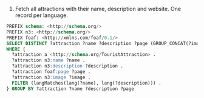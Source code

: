 1. Fetch all attractions with their name, description and website.
   One record per language.

```sql
PREFIX schema: <http://schema.org/>
PREFIX n3: <http://schema.org/>
PREFIX foaf: <http://xmlns.com/foaf/0.1/>
SELECT DISTINCT ?attraction ?name ?description ?page (GROUP_CONCAT(?image; SEPARATOR=", ") AS ?images)
WHERE {
  ?attraction a <http://schema.org/TouristAttraction> .
  ?attraction n3:name ?name .
  ?attraction n3:description ?description .
  ?attraction foaf:page ?page .
  ?attraction n3:image ?image .
  FILTER (langMatches(lang(?name), lang(?description))) .
} GROUP BY ?attraction ?name ?description ?page
```
